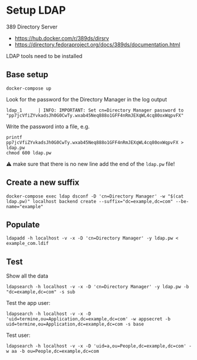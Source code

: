 # Setup LDAP

389 Directory Server
* https://hub.docker.com/r/389ds/dirsrv
* https://directory.fedoraproject.org/docs/389ds/documentation.html

LDAP tools need to be installed

## Base setup
```
docker-compose up
```

Look for the password for the Directory Manager in the log output
```
ldap_1      | INFO: IMPORTANT: Set cn=Directory Manager password to "pp7jcVfiZYvkadsJh0G0CwTy.wxab45Neq888o1GFF4nRmJEXqWL4cq80oxWqpvFX"
```

Write the password into a file, e.g.
```
printf pp7jcVfiZYvkadsJh0G0CwTy.wxab45Neq888o1GFF4nRmJEXqWL4cq80oxWqpvFX > ldap.pw
chmod 600 ldap.pw
```
⚠  make sure that there is no new line add the end of the `ldap.pw` file!


## Create a new suffix
```
docker-compose exec ldap dsconf -D 'cn=Directory Manager' -w "$(cat ldap.pw)" localhost backend create --suffix="dc=example,dc=com" --be-name="example"
```

## Populate
``` 
ldapadd -h localhost -v -x -D 'cn=Directory Manager' -y ldap.pw < example_com.ldif 
``` 

## Test
Show all the data
``` 
ldapsearch -h localhost -v -x -D 'cn=Directory Manager' -y ldap.pw -b "dc=example,dc=com" -s sub
``` 

Test the app user:
```
ldapsearch -h localhost -v -x -D 'uid=termine,ou=Application,dc=example,dc=com' -w appsecret -b uid=termine,ou=Application,dc=example,dc=com -s base
```

Test user:
```
ldapsearch -h localhost -v -x -D 'uid=a,ou=People,dc=example,dc=com' -w aa -b ou=People,dc=example,dc=com 
```
